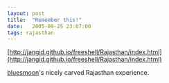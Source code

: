 ```yaml
---
layout: post
title:  "Remember this!"
date:   2005-09-25 23:07:00
tags: rajasthan
---
```


[http://jangid.github.io/freeshell/Rajasthan/index.html](http://jangid.github.io/freeshell/Rajasthan/index.html)

[bluesmoon](http://twitter.com/bluesmoon)'s nicely carved Rajasthan experience.
